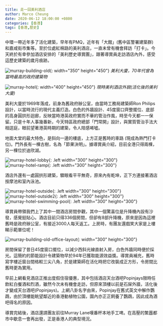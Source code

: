 ```yaml
---
title: 走一回美利酒店
author: Marco Cheung
date: 2020-06-12 18:00:00 +0800
categories: [香港]
tags: [香港,歷史]
---
```


中環一帶近年多了活化建築，早年有PMQ，近年有「大館」(舊中區警署建築群)和嘉咸街市集等。至於位處紅棉路的美利酒店，一直未曾有機會拜訪「打卡」。今天終於有幸參加酒店安排的「美利歷史導賞團」，跟著導賞員走訪酒店內外，感受這歷史建築的歲月痕跡。

![murray-building-old](/images/murray-building-old.jpg){: width="350" height="450"}
_美利大廈，70年代曾為當時最高的政府建築物_

![murray-hotel](/images/murray-hotel.jpg){: width="400" height="450"}
_現時美利酒店外貌(活化後的美利大廈)_

美利大廈於1969年落成，前身為舊政府辦公室，由當時工務局建築師Ron Philips設計，以當時流行的現代主義打造。白色的外牆設計、45度窗口齊整擺位、底部的高身圓拱形迴廊，反映當時港英政府實而不華的管治作風，時至今天都一一保留。只是十年人事幾番新，今天特區政府總部「門常開」設計，與實質管治手法大相逕庭，眼前望著港英時期的建築，令人陪感唏噓。

地面大堂的最大特色，是斜向一邊的樓底，上方正是舊時的車路 (現成為熱門打卡位)。門外長有一棵古樹，名為「節果決明」。據導賞員介紹，目前全港只得兩棵，另一棵位於迪欣湖。

![murray-hotel-lobby](/images/murray-hotel-lobby.jpg){: .left width="300" height="300"}
![murray-hotel-ramp](/images/murray-hotel-ramp.PNG){: .left width="300" height="300"}

酒店外還有一處圓拱形建築，驟眼看平平無奇，原來內有乾坤，正下方連接著酒店按摩池和室內泳池。

![murray-hotel-outside](/images/murray-hotel-outside.png){: .left width="300" height="300"}
![murray-hotel-outside2](/images/murray-hotel-outside2.jpg){: .left width="300" height="300"}
![murray-hotel-swimming-pool](/images/murray-hotel-swimming-pool.jpg){: .left width="300" height="300"}

導賞員帶領我們上了其中一間酒店房間參觀，其中一個驚喜位是升降機內設有沙發，感覺挺貼心。酒店目前只得336個房間，但卻有8部升降機，原來是因為這裡舊時是政府辦公室，有接近3000人每天返工。上房時，有團友還戲笑大家是上樓睇示範單位呢！

![murray-building-old-office-layout](/images/murray-building-old-office-layout.PNG){: width="300" height="300"}

房間保留了昔日45度窗口擺位，以減少西斜光線直射入房，白色外牆同時便於採光。這簡約的節能設計令建築物早於94年已獲取能源效益獎。導賞員補充，舊時寫字樓近窗台間格較三尖八角，於是建築師在活化時把它改裝成正方形，令房間比舊時更為實用。

早前上網看見酒店正推出度假住宿優惠，其中包括酒店天台酒吧Popinjays限時任飲紅白餐酒和烈酒，雖然今次未有機會走訪，但原來頂樓以前是石屎外牆，活化後才變成天台酒吧(Popinjays)。上網八卦名字由來，Popinjay在舊式英文中解作鸚鵡，由於頂樓能眺望鄰近的香港動植物公園，園內亦正正飼養了鸚鵡，因此成為酒吧得名的原因。

導賞完結後，酒店還請團友前往Murray Lane嘆番杯本地手工啤。在高壓的繁囂都市中歇息一會再出發，正是香港人的典型境況。